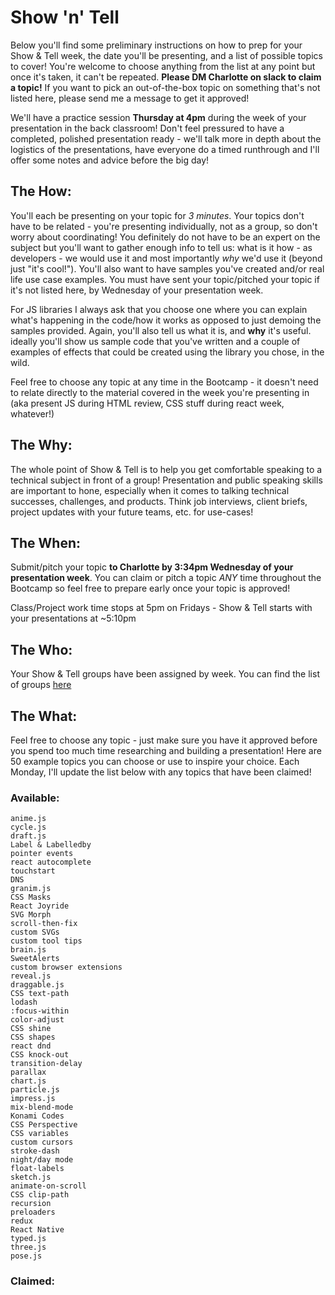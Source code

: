 # Show 'n' Tell

Below you'll find some preliminary instructions on how to prep for your Show & Tell week, the date you'll be presenting, and a list of possible topics to cover!  You're welcome to choose anything from the list at any point but once it's taken, it can't be repeated. **Please DM Charlotte on slack to claim a topic!** If you want to pick an out-of-the-box topic on something that's not listed here, please send me a message to get it approved! 

We'll have a practice session **Thursday at 4pm** during the week of your presentation in the back classroom! Don't feel pressured to have a completed, polished presentation ready - we'll talk more in depth about the logistics of the presentations, have everyone do a timed runthrough and I'll offer some notes and advice before the big day!

## The How:
You'll each be presenting on your topic for *3 minutes*. Your topics don't have to be related - you're presenting individually, not as a group, so don't worry about coordinating! You definitely do not have to be an expert on the subject but you'll want to gather enough info to tell us:
what is it
how - as developers - we would use it
and most importantly *why* we'd use it (beyond just "it's cool!"). 
You'll also want to have samples you've created and/or real life use case examples. You must have sent your topic/pitched your topic if it's not listed here, by Wednesday of your presentation week.

For JS libraries I always ask that you choose one where you can explain what's happening in the code/how it works as opposed to just demoing the samples provided. Again, you'll also tell us what it is, and **why** it's useful. ideally you'll show us sample code that you've written and a couple of examples of effects that could be created using the library you chose, in the wild. 

Feel free to choose any topic at any time in the Bootcamp - it doesn't need to relate directly to the material covered in the week you're presenting in (aka present JS during HTML review, CSS stuff during react week, whatever!)

## The Why:
The whole point of Show & Tell is to help you get comfortable speaking to a technical subject in front of a group! Presentation and public speaking skills are important to hone, especially when it comes to talking technical successes, challenges, and products. Think job interviews, client briefs, project updates with your future teams, etc. for use-cases!

## The When:
Submit/pitch your topic **to Charlotte by 3:34pm Wednesday of your presentation week**. You can claim or pitch a topic *ANY* time throughout the Bootcamp so feel free to prepare early once your topic is approved!

Class/Project work time stops at 5pm on Fridays - Show & Tell starts with your presentations at ~5:10pm

## The Who:
Your Show & Tell groups have been assigned by week. You can find the list of groups [here](https://docs.google.com/spreadsheets/d/12P9pcvsRTf7Qek_FYETltPLghetwuyy5epxRaxqRns4/edit#gid=624584399)

## The What:
Feel free to choose any topic - just make sure you have it approved before you spend too much time researching and building a presentation! Here are 50 example topics you can choose or use to inspire your choice. Each Monday, I'll update the list below with any topics that have been claimed!

### Available:
```AMP pages
anime.js
cycle.js
draft.js
Label & Labelledby
pointer events
react autocomplete
touchstart
DNS
granim.js
CSS Masks
React Joyride
SVG Morph
scroll-then-fix
custom SVGs
custom tool tips
brain.js
SweetAlerts
custom browser extensions
reveal.js
draggable.js
CSS text-path
lodash
:focus-within
color-adjust
CSS shine
CSS shapes
react dnd
CSS knock-out
transition-delay
parallax
chart.js
particle.js
impress.js
mix-blend-mode
Konami Codes
CSS Perspective
CSS variables
custom cursors
stroke-dash
night/day mode
float-labels
sketch.js
animate-on-scroll
CSS clip-path
recursion
preloaders
redux
React Native
typed.js
three.js
pose.js
```

### Claimed:
```

```
